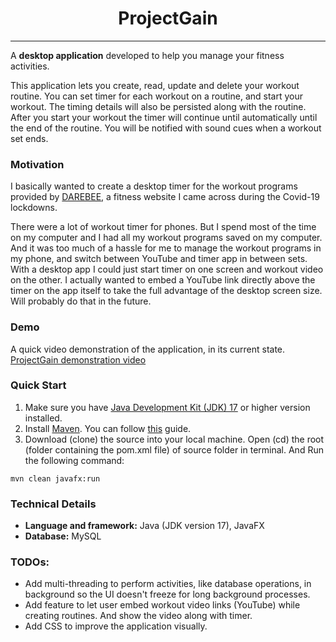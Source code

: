 <h1 style="text-align: center;"> ProjectGain </h1>
<hr>

A **desktop application** developed to help you manage your fitness activities.

This application lets you create, read, update and delete your workout routine.
You can set timer for each workout on a routine, and start your workout. 
The timing details will also be persisted along with the routine. After you start your
workout the timer will continue until automatically until the end of the routine. You will 
be notified with sound cues when a workout set ends.

### Motivation

I basically wanted to create a desktop timer for the workout programs provided by 
[DAREBEE](https://www.darebee.com/programs.html), a fitness website I came across 
during the Covid-19 lockdowns. 

There were a lot of workout timer for phones. But I spend most of the time on my computer and I had all my workout programs 
saved on my computer. And it was too much of a hassle for me to manage the workout programs in my phone, and 
switch between YouTube and timer app in between sets. With a desktop app I could just start timer on one screen and workout video on the other. 
I actually wanted to embed a YouTube link directly above the timer on the app itself to take the full advantage of the desktop screen size. 
Will probably do that in the future. 

### Demo

A quick video demonstration of the application, in its current state.
[ProjectGain demonstration video](https://github.com/Sabin-B-99/ProjectGain/assets/55592534/edd021cb-4bc2-4ef3-ac41-2fbc428ff907)

### Quick Start

1. Make sure you have [Java Development Kit (JDK) 17](https://www.oracle.com/java/technologies/downloads/) or higher version installed.
2. Install [Maven](https://maven.apache.org/index.html). You can follow [this](https://www.baeldung.com/install-maven-on-windows-linux-mac) guide.
3. Download (clone) the source into your local machine. Open (cd) the root (folder containing the pom.xml file) of source folder in terminal. And Run the following command: 

```
mvn clean javafx:run
```


### Technical Details
* **Language and framework:** Java (JDK version 17), JavaFX
* **Database:** MySQL

### TODOs:
* Add multi-threading to perform activities, like database operations, in background so the UI doesn't freeze for long background processes.
* Add feature to let user embed workout video links (YouTube) while creating routines. And show the video along with timer.
* Add CSS to improve the application visually.

